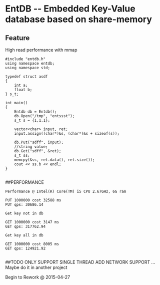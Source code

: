 EntDB -- Embedded Key-Value database based on share-memory
=====

## Feature
High read performance with mmap

```
#include "entdb.h"
using namespace entdb;
using namespace std;

typedef struct asdf
{
    int a;
    float b;
} s_t;

int main()
{
    Entdb db = Entdb();
    db.Open("/tmp", "entssst");
    s_t s = {1,1.1};

    vector<char> input, ret;
    input.assign((char*)&s, (char*)&s + sizeof(s));

    db.Put("sdff", input);
    //string value;
    db.Get("sdff", &ret);
    s_t ss;
    memcpy(&ss, ret.data(), ret.size());
    cout << ss.b << endl;
}


```

##PERFORMANCE
```
Performance @ Intel(R) Core(TM) i5 CPU 2.67GHz, 6G ram

PUT 1000000 cost 32588 ms
PUT qps: 30686.14

Get key not in db

GET 1000000 cost 3147 ms
GET qps: 317762.94

Get key all in db

GET 1000000 cost 8005 ms
GET qps: 124921.92


```



##TODO
ONLY SUPPORT SINGLE THREAD
ADD NETWORK SUPPORT
...
Maybe do it in another project

Begin to Rework @ 2015-04-27

